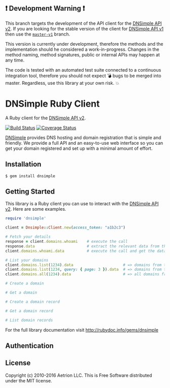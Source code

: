 ## :exclamation: Development Warning :exclamation:

This branch targets the development of the API client for the [DNSimple API v2](https://developer.dnsimple.com/v2/). If you are looking for the stable version of the client for [DNSimple API v1](https://developer.dnsimple.com/v1/) then use the [`master-v1`](https://github.com/aetrion/dnsimple-ruby/tree/master-v1) branch.

This version is currently under development, therefore the methods and the implementation should he considered a work-in-progress. Changes in the method naming, method signatures, public or internal APIs may happen at any time.

The code is tested with an automated test suite connected to a continuous integration tool, therefore you should not expect :bomb: bugs to be merged into master. Regardless, use this library at your own risk. :boom:


# DNSimple Ruby Client

A Ruby client for the [DNSimple API v2](https://developer.dnsimple.com/v2/).

[![Build Status](https://travis-ci.org/aetrion/dnsimple-ruby.svg?branch=api-v2)](https://travis-ci.org/aetrion/dnsimple-ruby)
[![Coverage Status](https://img.shields.io/coveralls/aetrion/dnsimple-ruby.svg)](https://coveralls.io/r/aetrion/dnsimple-ruby?branch=api-v2)

[DNSimple](https://dnsimple.com/) provides DNS hosting and domain registration that is simple and friendly.
We provide a full API and an easy-to-use web interface so you can get your domain registered and set up with a minimal amount of effort.


## Installation

```
$ gem install dnsimple
```


## Getting Started

This library is a Ruby client you can use to interact with the [DNSimple API v2](https://developer.dnsimple.com/v2/). Here are some examples.

```ruby
require 'dnsimple'

client = Dnsimple::Client.new(access_token: "a1b2c3")

# Fetch your details
response = client.domains.whoami    # execute the call
response.data                       # extract the relevant data from the response or
client.domains.whoami.data          # execute the call and get the data in one line

# List your domains
client.domains.list(1234).data                      # => domains from the account 1234, first page
client.domains.list(1234, query: { page: 3 }).data  # => domains from the account 1234, third page
client.domains.all(1234).data                       # => all domains from the account 1234 (use carefully)

# Create a domain

# Get a domain

# Create a domain record

# Get a domain record

# List domain records
```

For the full library documentation visit http://rubydoc.info/gems/dnsimple


## Authentication


## License

Copyright (c) 2010-2016 Aetrion LLC. This is Free Software distributed under the MIT license.
